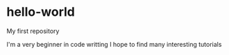 # hello-world
My first repository

I'm a very beginner in code writting
I hope to find many interesting tutorials
